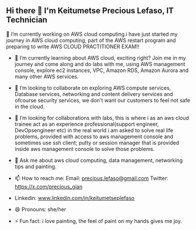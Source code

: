 ## Hi there 👋 I'm Keitumetse Precious Lefaso, IT Technician 

 🔭 I’m currently working on AWS cloud computing.i have just started my journey in AWS cloud computing, part of the AWS restart program and preparing to write AWS CLOUD PRACTITIONER EXAM!! 

- 🌱 I’m currently learning about AWS cloud, exciting right? Join me in my journey and come along and do labs with me, using AWS management console, explore ec2 instances, VPC, Amazon RDS, Amazon Aurora and many other AWS services.
  
- 👯 I’m looking to collaborate on exploring AWS compute services, Database services, networking and content delivery services and ofcourse security services, we don't want our customers to feel not safe in the cloud.
  
- 🤔 I’m looking for collaborations with labs, this is where i as an aws cloud trainee act as an experience professional(support engineer, DevOpsengineer etc)  in the real world i am asked to solve real life problems, provided with access to aws management console and sometimes use ssh client; putty or session manager that is provided inside aws management console to solve those problems.
  
- 💬 Ask me about aws cloud computing, data management, networking tips and painting.
  
- 📫 How to reach me: Email: precious.lefaso@gmail.com             Twitter: https://x.com/precious_gian
-  Linkedin: www.linkedin.com/in/keitumetseplefaso
  
- 😄 Pronouns: she/her
  
- ⚡ Fun fact: i love painting, the feel of paint on my hands gives me joy.
  
